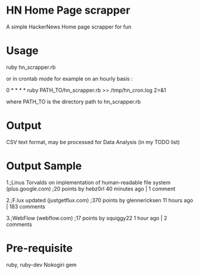 HN Home Page scrapper
=====================

A simple HackerNews Home page scrapper for fun

Usage
=====
ruby hn_scrapper.rb

or in crontab mode for example on an hourly basis :

0 * * * * ruby PATH_TO/hn_scrapper.rb >> /tmp/hn_cron.log 2>&1

where PATH_TO is the directory path to hn_scrapper.rb

Output 
======
CSV text format, may be processed for Data Analysis (in my TODO list)

Output Sample
=============
1.;Linus Torvalds on implementation of human-readable file system (plus.google.com) ;20 points by hebz0rl 40 minutes ago  | 1 comment

2.;F.lux updated (justgetflux.com) ;370 points by glennericksen 11 hours ago  | 183 comments

3.;WebFlow (webflow.com) ;17 points by squiggy22 1 hour ago  | 2 comments

Pre-requisite
=============
ruby, ruby-dev
Nokogiri gem 


